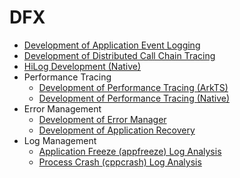 # DFX

- [Development of Application Event Logging](hiappevent-guidelines.md)
- [Development of Distributed Call Chain Tracing](hitracechain-guidelines.md)
- [HiLog Development (Native)](hilog-guidelines.md)
- Performance Tracing
  - [Development of Performance Tracing (ArkTS)](hitracemeter-guidelines.md)
  - [Development of Performance Tracing (Native)](hitracemeter-native-guidelines.md)
- Error Management
  - [Development of Error Manager](errormanager-guidelines.md)
  - [Development of Application Recovery](apprecovery-guidelines.md)
- Log Management
  - [Application Freeze (appfreeze) Log Analysis](appfreeze-guidelines.md)
  - [Process Crash (cppcrash) Log Analysis](cppcrash-guidelines.md)
